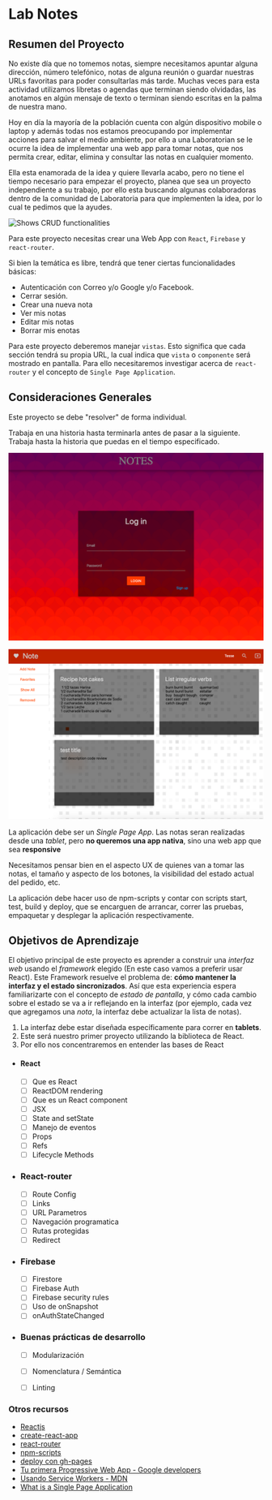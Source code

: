 # Lab Notes

## Resumen del Proyecto

No existe día que no tomemos notas, siempre necesitamos apuntar alguna dirección, número telefónico, notas de alguna reunión o guardar nuestras URLs favoritas para  poder consultarlas más tarde. Muchas veces para esta actividad utilizamos libretas o agendas que terminan siendo olvidadas, las anotamos en algún mensaje de texto o terminan siendo escritas en la palma de nuestra mano.

Hoy en día la mayoría de la población cuenta con algún dispositivo mobile o laptop y además todas nos estamos preocupando por implementar acciones para salvar el medio ambiente, por ello a una Laboratorian se le ocurre la idea de implementar una  web app para tomar notas, que nos permita crear, editar, elimina y consultar las notas en cualquier momento.

Ella esta enamorada de la idea y quiere llevarla acabo, pero no tiene el tiempo necesario para empezar el proyecto,  planea que sea un proyecto independiente a su trabajo, por ello esta buscando algunas colaboradoras dentro de la comunidad de Laboratoria para que implementen la idea, por lo cual te pedimos que la ayudes.

![Shows CRUD functionalities](https://raw.githubusercontent.com/florenciasilva/lab-notes/master/demo-crud.gif?token=AGJBHNTVAQRWOVF2IGMP6FK5NVFAS)


Para este proyecto necesitas crear una Web App con `React`, `Firebase` y `react-router`.

Si bien la temática es libre, tendrá que tener ciertas funcionalidades básicas:
* Autenticación con Correo y/o Google y/o Facebook.
* Cerrar sesión.
* Crear una nueva nota
* Ver mis notas
* Editar mis notas
* Borrar mis enotas


Para este proyecto deberemos manejar `vistas`. Esto significa que cada sección tendrá su propia URL, la cual indica que `vista` o `componente` será mostrado en pantalla. Para ello necesitaremos investigar acerca de `react-router` y el concepto de `Single Page Application`.


## Consideraciones Generales

Este proyecto se debe "resolver" de forma individual.

Trabaja en una historia hasta terminarla antes de pasar a la siguiente. Trabaja hasta la historia que puedas en el tiempo especificado.

![alt text](https://github.com/TeresaC21/GDL004-lab-notes/blob/master/src/components/layout/img/log.png)


![alt text](https://github.com/TeresaC21/GDL004-lab-notes/blob/master/src/components/layout/img/home.png)

La aplicación debe ser un _Single Page App_. Las notas seran realizadas desde una
_tablet_, pero **no queremos una app nativa**, sino una web app que sea
**responsive** 

Necesitamos pensar bien en el aspecto UX de quienes van a tomar las notas,
 el tamaño y aspecto de los botones, la visibilidad del estado actual del
 pedido, etc.

 La aplicación debe hacer uso de npm-scripts y contar con scripts start, test, build y deploy, que se encarguen de arrancar, correr las pruebas, empaquetar y desplegar la aplicación respectivamente.


## Objetivos de Aprendizaje

   El objetivo principal de este proyecto es aprender a construir una _interfaz web_ usando
   el _framework_ elegido (En este caso vamos a preferir usar React). Este Framework resuelve el problema de: **cómo mantener la interfaz y el estado sincronizados**. Así que esta experiencia espera familiarizarte con el
   concepto de _estado de pantalla_, y cómo cada cambio sobre el estado se va a
   ir reflejando en la interfaz (por ejemplo, cada vez que agregamos una
   _nota_, la interfaz debe actualizar la lista de notas).

1. La interfaz debe estar diseñada específicamente para correr en **tablets**.
2. Este será nuestro primer proyecto utilizando la biblioteca de React. 
3. Por ello nos concentraremos en entender las bases de React

- #### React
     - [ ] Que es React
     - [ ] ReactDOM rendering
     - [ ] Que es un React component
     - [ ] JSX
     - [ ] State and setState
     - [ ] Manejo de eventos
     - [ ] Props
     - [ ] Refs
     - [ ] Lifecycle Methods
- ### React-router
    - [ ] Route Config
    - [ ] Links
    - [ ] URL Parametros
    - [ ] Navegación programatica
    - [ ] Rutas protegidas
    - [ ] Redirect
- ### Firebase
    - [ ] Firestore
    - [ ] Firebase Auth
    - [ ] Firebase security rules
    - [ ] Uso de onSnapshot
    - [ ] onAuthStateChanged
- ### Buenas prácticas de desarrollo
    - [ ] Modularización
    - [ ] Nomenclatura / Semántica
    - [ ] Linting
  


### Otros recursos

* [Reactjs](https://reactjs.org/)
* [create-react-app](https://create-react-app.dev/docs/getting-started)
* [react-router](https://reacttraining.com/react-router/web/guides/quick-start)
* [npm-scripts](https://docs.npmjs.com/misc/scripts)
* [deploy con gh-pages](https://medium.com/the-andela-way/how-to-deploy-your-react-application-to-github-pages-in-less-than-5-minutes-8c5f665a2d2a)
* [Tu primera Progressive Web App - Google developers](https://developers.google.com/web/fundamentals/codelabs/your-first-pwapp/?hl=es)
* [Usando Service Workers - MDN](https://developer.mozilla.org/es/docs/Web/API/Service_Worker_API/Using_Service_Workers)
* [What is a Single Page Application](https://medium.com/@NeotericEU/single-page-application-vs-multiple-page-application-2591588efe58)
